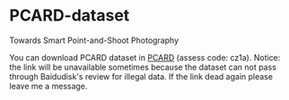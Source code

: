 # PCARD-dataset
Towards Smart Point-and-Shoot Photography

You can download PCARD dataset in [PCARD](https://pan.baidu.com/s/1H_Fci5aX-XiS23p_WibDww) (assess code: cz1a).
Notice: the link will be unavailable sometimes because the dataset can not pass through Baidudisk's review for illegal data. If the link dead again please leave me a message.
